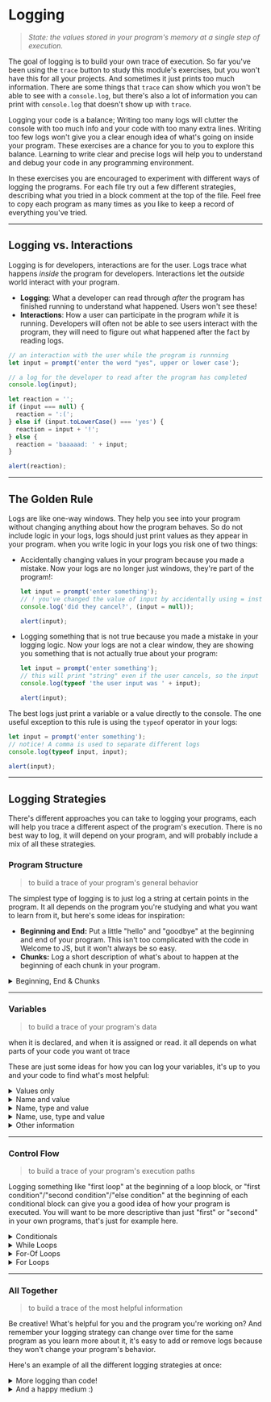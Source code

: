 # Logging

> _State: the values stored in your program's memory at a single step of
> execution._

The goal of logging is to build your own trace of execution. So far you've been
using the `trace` button to study this module's exercises, but you won't have
this for all your projects. And sometimes it just prints too much information.
There are some things that `trace` can show which you won't be able to see with
a `console.log`, but there's also a lot of information you can print with
`console.log` that doesn't show up with `trace`.

Logging your code is a balance; Writing too many logs will clutter the console
with too much info and your code with too many extra lines. Writing too few logs
won't give you a clear enough idea of what's going on inside your program. These
exercises are a chance for you to you to explore this balance. Learning to write
clear and precise logs will help you to understand and debug your code in any
programming environment.

In these exercises you are encouraged to experiment with different ways of
logging the programs. For each file try out a few different strategies,
describing what you tried in a block comment at the top of the file. Feel free
to copy each program as many times as you like to keep a record of everything
you've tried.

---

## Logging vs. Interactions

Logging is for developers, interactions are for the user. Logs trace what
happens _inside_ the program for developers. Interactions let the _outside_
world interact with your program.

- **Logging**: What a developer can read through _after_ the program has
  finished running to understand what happened. Users won't see these!
- **Interactions**: How a user can participate in the program _while_ it is
  running. Developers will often not be able to see users interact with the
  program, they will need to figure out what happened after the fact by reading
  logs.

```js
// an interaction with the user while the program is runnning
let input = prompt('enter the word "yes", upper or lower case');

// a log for the developer to read after the program has completed
console.log(input);

let reaction = '';
if (input === null) {
  reaction = ':(';
} else if (input.toLowerCase() === 'yes') {
  reaction = input + '!';
} else {
  reaction = 'baaaaad: ' + input;
}

alert(reaction);
```

---

## The Golden Rule

Logs are like one-way windows. They help you see into your program without
changing anything about how the program behaves. So do not include logic in your
logs, logs should just print values as they appear in your program. when you
write logic in your logs you risk one of two things:

- Accidentally changing values in your program because you made a mistake. Now
  your logs are no longer just windows, they're part of the program!:

  ```js
  let input = prompt('enter something');
  // ! you've changed the value of input by accidentally using = instead of ===
  console.log('did they cancel?', (input = null));

  alert(input);
  ```

- Logging something that is not true because you made a mistake in your logging
  logic. Now your logs are not a clear window, they are showing you something
  that is not actually true about your program:

  ```js
  let input = prompt('enter something');
  // this will print "string" even if the user cancels, so the input was null
  console.log(typeof 'the user input was ' + input);

  alert(input);
  ```

The best logs just print a variable or a value directly to the console. The one
useful exception to this rule is using the `typeof` operator in your logs:

```js
let input = prompt('enter something');
// notice! A comma is used to separate different logs
console.log(typeof input, input);

alert(input);
```

---

## Logging Strategies

There's different approaches you can take to logging your programs, each will
help you trace a different aspect of the program's execution. There is no best
way to log, it will depend on your program, and will probably include a mix of
all these strategies.

### Program Structure

> to build a trace of your program's general behavior

The simplest type of logging is to just log a string at certain points in the
program. It all depends on the program you're studying and what you want to
learn from it, but here's some ideas for inspiration:

- **Beginning and End:** Put a little "hello" and "goodbye" at the beginning and
  end of your program. This isn't too complicated with the code in Welcome to
  JS, but it won't always be so easy.
- **Chunks:** Log a short description of what's about to happen at the beginning
  of each chunk in your program.

<details><summary>Beginning, End & Chunks</summary>

```js
console.log('=== a program to tell a user if they inputted "yes" ===');

console.log('-- gathering the user input');

let input = prompt('enter the word "yes", upper or lower case');

console.log('-- generating the reaction');

let reaction = '';
if (input === null) {
  reaction = ':(';
} else if (input.toLowerCase() === 'yes') {
  reaction = input + '!';
} else {
  reaction = 'baaaaad: ' + input;
}

console.log('-- communicating the reaction to the user');

alert(reaction);

console.log('=== all done ===');
```

</details>

---

### Variables

> to build a trace of your program's data

when it is declared, and when it is assigned or read. it all depends on what
parts of your code you want ot trace

These are just some ideas for how you can log your variables, it's up to you and
your code to find what's most helpful:

<details>
<summary>Values only</summary>

```js
let input = prompt('enter the word "yes", upper or lower case');
console.log(input);

let reaction = '';
if (input === null) {
  reaction = ':(';
} else if (input.toLowerCase() === 'yes') {
  reaction = input + '!';
} else {
  reaction = 'baaaaad: ' + input;
}
console.log(reaction);

alert(reaction);
```

</details>
<details>
<summary>Name and value</summary>

```js
let input = prompt('enter the word "yes", upper or lower case');
console.log('input:', input);

let reaction = '';
if (input === null) {
  reaction = ':(';
} else if (input.toLowerCase() === 'yes') {
  reaction = input + '!';
} else {
  reaction = 'baaaaad: ' + input;
}
console.log('reaction:', reaction);

alert(reaction);
```

</details>
<details>
<summary>Name, type and value</summary>

```js
let input = prompt('enter the word "yes", upper or lower case');
console.log('input:', typeof input, input);

let reaction = '';
if (input === null) {
  reaction = ':(';
} else if (input.toLowerCase() === 'yes') {
  reaction = input + '!';
} else {
  reaction = 'baaaaad: ' + input;
}
console.log('reaction:', typeof reaction, reaction);

alert(reaction);
```

</details>
<details>
<summary>Name, use, type and value</summary>

```js
let input = prompt('enter the word "yes", upper or lower case');
console.log('input, declare, init:', typeof input, input);

let reaction = '';
if (input === null) {
  reaction = ':(';
} else if (input.toLowerCase() === 'yes') {
  reaction = input + '!';
} else {
  reaction = 'baaaaad: ' + input;
}
console.log('reaction, write:', typeof reaction, reaction);

alert(reaction);
```

</details>
<details>
<summary>Other information</summary>

```js
let input = prompt('enter the word "yes", upper or lower case');
console.log('input, should be "yes":', typeof input, input);

let reaction = '';
if (input === null) {
  reaction = ':(';
} else if (input.toLowerCase() === 'yes') {
  reaction = input + '!';
} else {
  reaction = 'baaaaad: ' + input;
}
console.log('reaction:', reaction);

alert(reaction);
```

</details>

---

### Control Flow

> to build a trace of your program's execution paths

Logging something like "first loop" at the beginning of a loop block, or "first
condition"/"second condition"/"else condition" at the beginning of each
conditional block can give you a good idea of how your program is executed. You
will want to be more descriptive than just "first" or "second" in your own
programs, that's just for example here.

<details><summary>Conditionals</summary><br>

to trace the program's flow through conditional statements you can place one log
at the beginning of the conditional describing it's purpose, then one log in
each path to know which path was taken.

```js
let input = prompt('enter the word "yes", upper or lower case');

let reaction = '';

console.log('conditional: deciding the reaction');
if (input === null) {
  console.log('path: user canceled');
  reaction = ':(';
} else if (input.toLowerCase() === 'yes') {
  console.log('path: input was "yes"');
  reaction = input + '!';
} else {
  console.log('path: input was not "yes"');
  reaction = 'baaaaad: ' + input;
}

alert(reaction);
```

</details>
<details><summary>While Loops</summary><br>

to trace the program's flow through while loops you could place one log at the
beginning of the loop describing it's purpose, then a log at the top of the loop
to see how many times it's executed. You could take it one step further by
logging something related to the while test at the end of your loop. Be careful!
It's possible to make a mistake

```js
let input = null;
console.log('I/O loop');
while (input === null) {
  console.log('prompting for input');
  input = prompt('enter the word "yes", upper or lower case');
  console.log('input:', typeof input, input);
}

let reaction = '';

if (input === null) {
  reaction = ':(';
} else if (input.toLowerCase() === 'yes') {
  reaction = input + '!';
} else {
  reaction = 'baaaaad: ' + input;
}

alert(reaction);
```

</details>
<details><summary>For-Of Loops</summary><br>

With a for-of loop it can be helpful to log each character of your string, and
the result of what your logic in the loop body.

```js
let input = null;
while (input === null) {
  input = prompt('enter something');
}

let backwards = '';
for (let char of input) {
  console.log(char);
  backwards = char + backwards;
  console.log(backwards);
}

alert(backwards);
```

</details>
<details><summary>For Loops</summary><br>

For loops are like for-of loops, but a little more complicated. You will also
want to log the incrementor variable:

```js
let input = null;
while (input === null) {
  input = prompt('enter something');
}

let everyOther = '';
for (let i = 0; i < input.length; i = i + 2) {
  console.log(i);
  let char = input[i];
  console.log(char);
  everyOther = everyOther + char;
  console.log(everyOther);
}

alert(everyOther);
```

</details>

---

### All Together

> to build a trace of the most helpful information

Be creative! What's helpful for you and the program you're working on? And
remember your logging strategy can change over time for the same program as you
learn more about it, it's easy to add or remove logs because they won't change
your program's behavior.

Here's an example of all the different logging strategies at once:

<details>
<summary>More logging than code!</summary>
<br>

```js
console.log('=== a program to tell a user if they inputted "yes" ===');

console.log('-- gathering the user input');

let input = prompt('enter the word "yes", upper or lower case');
console.log('input, should be "yes":', typeof input, input);

console.log('-- generating a reaction');

let reaction = '';
console.log('conditional: deciding the reaction');
if (input === null) {
  console.log('path: user canceled');
  reaction = ':(';
} else if (input.toLowerCase() === 'yes') {
  console.log('path: input was "yes"');
  reaction = input + '!';
} else {
  console.log('path: input was not "yes"');
  reaction = 'baaaaad: ' + input;
}
console.log('reaction:', reaction);

console.log('-- communicating the reaction to the user');

alert(reaction);

console.log('=== all done ===');
```

</details>
<details><summary>And a happy medium :)</summary>

```js
console.log('=== a program to tell a user if they inputted "yes" ===');

let input = prompt('enter the word "yes", upper or lower case');
console.log('input, should be "yes":', typeof input, input);

let reaction = '';
if (input === null) {
  console.log('path: user canceled');
  reaction = ':(';
} else if (input.toLowerCase() === 'yes') {
  console.log('path: input is "yes"');
  reaction = input + '!';
} else {
  console.log('path: input was not "yes"');
  reaction = 'baaaaad: ' + input;
}
console.log('reaction:', reaction);

alert(reaction);
```

</details>
